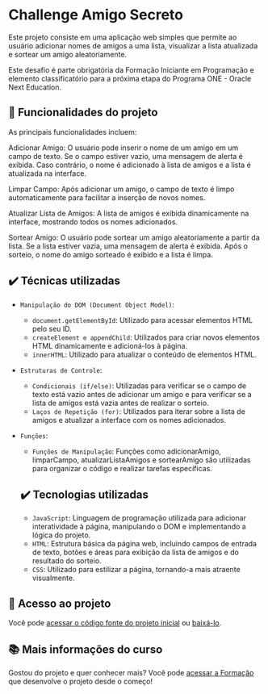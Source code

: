 # Challenge Amigo Secreto

Este projeto consiste em uma aplicação web simples que permite ao usuário adicionar nomes de amigos a uma lista, visualizar a lista atualizada e sortear um amigo aleatoriamente.

Este desafio é parte obrigatória da Formação Iniciante em Programação e elemento classificatório para a próxima etapa do Programa ONE - Oracle Next Education.

## 🔨 Funcionalidades do projeto

As principais funcionalidades incluem:

Adicionar Amigo: O usuário pode inserir o nome de um amigo em um campo de texto. Se o campo estiver vazio, uma mensagem de alerta é exibida. Caso contrário, o nome é adicionado à lista de amigos e a lista é atualizada na interface.

Limpar Campo: Após adicionar um amigo, o campo de texto é limpo automaticamente para facilitar a inserção de novos nomes.

Atualizar Lista de Amigos: A lista de amigos é exibida dinamicamente na interface, mostrando todos os nomes adicionados.

Sortear Amigo: O usuário pode sortear um amigo aleatoriamente a partir da lista. Se a lista estiver vazia, uma mensagem de alerta é exibida. Após o sorteio, o nome do amigo sorteado é exibido e a lista é limpa.

## ✔️ Técnicas utilizadas

- `Manipulação do DOM (Document Object Model)`:
  - `document.getElementById`: Utilizado para acessar elementos HTML pelo seu ID.
  - `createElement e appendChild`: Utilizados para criar novos elementos HTML dinamicamente e adicioná-los à página.
  - `innerHTML`: Utilizado para atualizar o conteúdo de elementos HTML.

- `Estruturas de Controle`:
  - `Condicionais (if/else)`: Utilizadas para verificar se o campo de texto está vazio antes de adicionar um amigo e para verificar se a lista de amigos está vazia antes de realizar o sorteio.
  - `Laços de Repetição (for)`: Utilizados para iterar sobre a lista de amigos e atualizar a interface com os nomes adicionados.

- `Funções`:
  - `Funções de Manipulação`: Funções como adicionarAmigo, limparCampo, atualizarListaAmigos e sortearAmigo são utilizadas para organizar o código e realizar tarefas específicas.

  ## ✔️ Tecnologias utilizadas

  - `JavaScript`: Linguagem de programação utilizada para adicionar interatividade à página, manipulando o DOM e implementando a lógica do projeto.
  - `HTML`: Estrutura básica da página web, incluindo campos de entrada de texto, botões e áreas para exibição da lista de amigos e do resultado do sorteio.
  - `CSS`: Utilizado para estilizar a página, tornando-a mais atraente visualmente.

## 📁 Acesso ao projeto

Você pode [acessar o código fonte do projeto inicial](https://github.com/marcemaia/challenge-amigo-secreto) ou [baixá-lo](https://github.com/marcemaia/challenge-amigo-secreto/archive/refs/heads/main.zip).


## 📚 Mais informações do curso

Gostou do projeto e quer conhecer mais? Você pode [acessar a Formação](https://cursos.alura.com.br/formacao-logica-de-programacao-grupo8-one) que desenvolve o projeto desde o começo!
